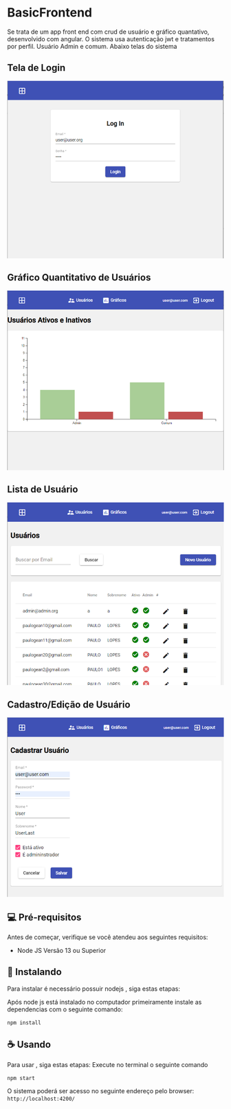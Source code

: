 # BasicFrontend

Se trata de um app front end com crud de usuário e gráfico quantativo, desenvolvido com angular.
O sistema usa autenticação jwt e tratamentos por perfil. Usuário Admin e comum.
Abaixo telas do sistema


## Tela de Login
<img src="login.png" alt="Login">

## Gráfico Quantitativo de Usuários
<img src="user-chart.png" alt="Login">

## Lista de Usuário
<img src="user-list.png" alt="Login">

## Cadastro/Edição de Usuário
<img src="user-edit.PNG" alt="Login">


## 💻 Pré-requisitos

Antes de começar, verifique se você atendeu aos seguintes requisitos:

- Node JS Versão 13 ou Superior


## 🚀 Instalando

Para instalar é necessário possuir nodejs , siga estas etapas:

Após node js está instalado no computador primeiramente instale as dependencias com o seguinte comando:

```
npm install
```

## ☕ Usando 

Para usar , siga estas etapas:
Execute no terminal o seguinte comando

```
npm start
```

O sistema poderá ser acesso no seguinte endereço pelo browser: `http://localhost:4200/`

